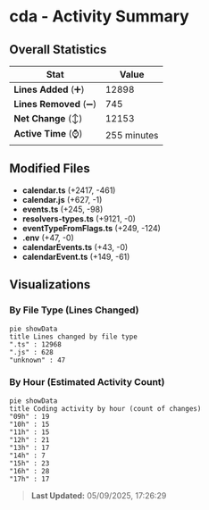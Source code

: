 # cda - Activity Summary 

## Overall Statistics

| Stat                   | Value                                                             |
| ---------------------- | ----------------------------------------------------------------- |
| **Lines Added** (➕)   | 12898                                          |
| **Lines Removed** (➖) | 745                                        |
| **Net Change** (↕)    | 12153                |
| **Active Time** (⌚)   | 255 minutes |


## Modified Files
- **calendar.ts** (+2417, -461)
- **calendar.js** (+627, -1)
- **events.ts** (+245, -98)
- **resolvers-types.ts** (+9121, -0)
- **eventTypeFromFlags.ts** (+249, -124)
- **.env** (+47, -0)
- **calendarEvents.ts** (+43, -0)
- **calendarEvent.ts** (+149, -61)

## Visualizations

### By File Type (Lines Changed)

```mermaid
pie showData
title Lines changed by file type
".ts" : 12968
".js" : 628
"unknown" : 47
```

### By Hour (Estimated Activity Count)

```mermaid
pie showData
title Coding activity by hour (count of changes)
"09h" : 19
"10h" : 15
"11h" : 15
"12h" : 21
"13h" : 17
"14h" : 7
"15h" : 23
"16h" : 28
"17h" : 17
```


> **Last Updated:** 05/09/2025, 17:26:29